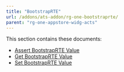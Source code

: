 ```yaml
---
title: "BootstrapRTE"
url: /addons/ats-addon/rg-one-bootstraprte/
parent: "rg-one-appstore-widg-acts"
---
```


This section contains these documents:

* [Assert BootstrapRTE Value](rg-one-assert-bootstraprte-value)
* [Get BootstrapRTE Value](rg-one-get-bootstraprte-value)
* [Set BootstrapRTE Value](rg-one-set-bootstraprte-value)

